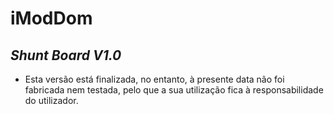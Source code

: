 # iModDom
## *Shunt Board V1.0*
- Esta versão está finalizada, no entanto, à presente data não foi fabricada nem testada, pelo que a sua utilização fica à responsabilidade do utilizador.

